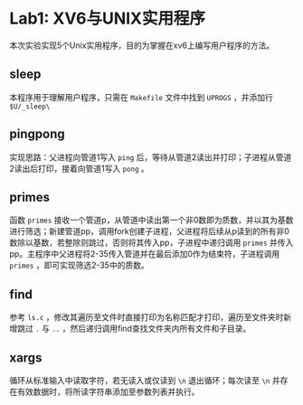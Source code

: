 # Lab1: XV6与UNIX实用程序

本次实验实现5个Unix实用程序，目的为掌握在xv6上编写用户程序的方法。

## sleep

本程序用于理解用户程序，只需在 ``Makefile`` 文件中找到 ``UPROGS`` ，并添加行``$U/_sleep\``

## pingpong

实现思路：父进程向管道1写入 ``ping`` 后，等待从管道2读出并打印；子进程从管道2读出后打印，接着向管道1写入 ``pong`` 。

## primes

函数 ``primes`` 接收一个管道p，从管道中读出第一个非0数即为质数，并以其为基数进行筛选；新建管道pp，调用fork创建子进程，父进程将后续从p读到的所有非0数除以基数，若整除则跳过，否则将其传入pp，子进程中递归调用 ``primes`` 并传入pp。主程序中父进程将2-35传入管道并在最后添加0作为结束符，子进程调用 ``primes`` ，即可实现筛选2-35中的质数。

## find

参考 ``ls.c`` ，修改其遍历至文件时直接打印为名称匹配才打印，遍历至文件夹时新增跳过 ``.`` 与 ``..`` ，然后递归调用find查找文件夹内所有文件和子目录。

## xargs

循环从标准输入中读取字符，若无读入或仅读到 ``\n`` 退出循环；每次读至 ``\n`` 并存在有效数据时，将所读字符串添加至参数列表并执行。